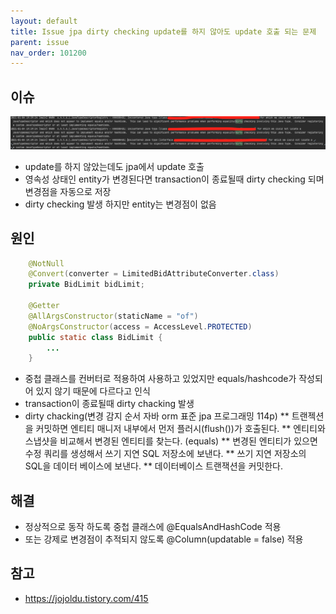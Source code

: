```yaml
---
layout: default
title: Issue jpa dirty checking update를 하지 않아도 update 호출 되는 문제
parent: issue
nav_order: 101200
---
```


## 이슈
![](../../attach/jpa-dirty-chacking.png)

* update를 하지 않았는데도 jpa에서 update 호출
* 영속성 상태인 entity가 변경된다면 transaction이 종료될때 dirty checking 되며 변경점을 자동으로 저장
* dirty checking 발생 하지만 entity는 변경점이 없음

## 원인
```java
    @NotNull
    @Convert(converter = LimitedBidAttributeConverter.class)
    private BidLimit bidLimit;

    @Getter
    @AllArgsConstructor(staticName = "of")
    @NoArgsConstructor(access = AccessLevel.PROTECTED)
    public static class BidLimit {
        ...
    }
```

* 중첩 클래스를 컨버터로 적용하여 사용하고 있었지만 equals/hashcode가 작성되어 있지 않기 때문에 다르다고 인식
* transaction이 종료될때 dirty chacking 발생
* dirty chacking(변경 감지 순서 자바 orm 표준 jpa 프로그래밍 114p)
  ** 트랜젝션을 커밋하면 엔티티 매니저 내부에서 먼저 플러시(flush())가 호출된다.
  ** 엔티티와 스냅샷을 비교해서 변경된 엔티티를 찾는다. (equals)
  ** 변경된 엔티티가 있으면 수정 쿼리를 생성해서 쓰기 지연 SQL 저장소에 보낸다.
  ** 쓰기 지연 저장소의 SQL을 데이터 베이스에 보낸다.
  ** 데이터베이스 트랜잭션을 커밋한다.

## 해결
* 정상적으로 동작 하도록 중첩 클래스에 @EqualsAndHashCode 적용
* 또는 강제로 변경점이 추적되지 않도록 @Column(updatable = false) 적용

## 참고
* https://jojoldu.tistory.com/415
